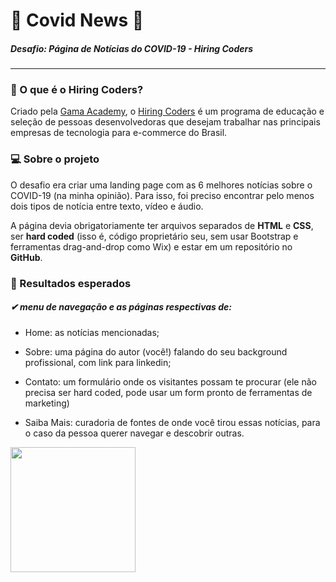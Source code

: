 # 📰 Covid News 📰 
##### Desafio: Página de Notícias do COVID-19 - Hiring Coders
___
### 🤔 O que é o Hiring Coders?
Criado pela [Gama Academy](https://gama.academy/), o [Hiring Coders](https://hiringcoders.gama.academy/) é um programa de educação e seleção de pessoas desenvolvedoras que desejam trabalhar nas principais empresas de tecnologia para e-commerce do Brasil.  

### 💻 Sobre o projeto

O desafio era criar uma landing page com as 6 melhores notícias sobre o COVID-19 (na minha opinião). Para isso, foi preciso encontrar pelo menos dois tipos de notícia entre texto, vídeo e áudio.

A página devia obrigatoriamente ter arquivos separados de **HTML** e **CSS**, ser **hard coded** (isso é, código proprietário seu, sem usar Bootstrap e ferramentas drag-and-drop como Wix) e estar em um repositório no **GitHub**.

### 👀 Resultados esperados
##### ✔ menu de navegação e as páginas respectivas de:

- Home: as notícias mencionadas;

- Sobre: uma página do autor (você!) falando do seu background profissional, com link para linkedin;

- Contato: um formulário onde os visitantes possam te procurar (ele não precisa ser hard coded, pode usar um form pronto de ferramentas de marketing)

- Saiba Mais: curadoria de fontes de onde você tirou essas notícias, para o caso da pessoa querer navegar e descobrir outras.

<img src="https://global-uploads.webflow.com/5e3f23e36b700d06c39a1265/5e4a97273e4de54af5cf9ba3_logo-gama.png" width="200" />
